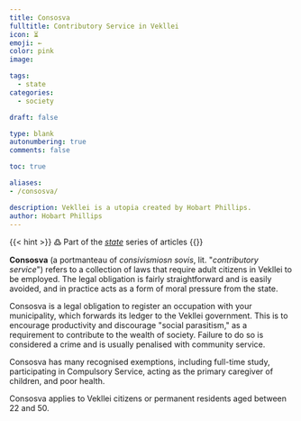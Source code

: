 ```yaml
---
title: Consosva
fulltitle: Contributory Service in Vekllei
icon: ⏳
emoji: ←
color: pink
image: 

tags: 
  - state
categories:
  - society

draft: false

type: blank
autonumbering: true
comments: false

toc: true

aliases:
- /consosva/

description: Vekllei is a utopia created by Hobart Phillips.
author: Hobart Phillips
---
```

{{< hint >}}
߷ Part of the *[state](/state/)* series of articles
{{</hint>}}

**Consosva** (a portmanteau of *consivismiosn sovis*, lit. "*contributory service*") refers to a collection of laws that require adult citizens in Vekllei to be employed. The legal obligation is fairly straightforward and is easily avoided, and in practice acts as a form of moral pressure from the state.

Consosva is a legal obligation to register an occupation with your municipality, which forwards its ledger to the Vekllei government. This is to encourage productivity and discourage "social parasitism," as a requirement to contribute to the wealth of society. Failure to do so is considered a crime and is usually penalised with community service.

Consosva has many recognised exemptions, including full-time study, participating in Compulsory Service, acting as the primary caregiver of children, and poor health.

Consosva applies to Vekllei citizens or permanent residents aged between 22 and 50.

